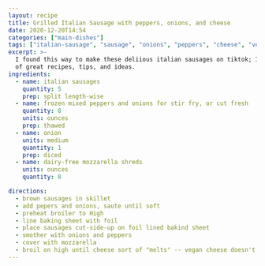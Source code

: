 ```yaml
---
layout: recipe
title: Grilled Italian Sausage with peppers, onions, and cheese
date: 2020-12-20T14:54
categories: ["main-dishes"]
tags: ["italian-sausage", "sausage", "onions", "peppers", "cheese", "vegan-cheese", "grilled", "gluten-free", "dairy-free"]
excerpt: >-
  I found this way to make these deliious italian sausages on tiktok; I can't remember the creator, but she has a lot
  of great recipes, tips, and ideas.
ingredients:
  - name: italian sausages
    quantity: 5
    prep: split length-wise
  - name: frozen mixed peppers and onions for stir fry, or cut fresh
    quantity: 8
    units: ounces
    prep: thawed
  - name: onion
    units: medium
    quantity: 1
    prep: diced
  - name: dairy-free mozzarella shreds
    units: ounces
    quantity: 8

directions:
  - brown sausages in skillet
  - add pepers and onions, saute until soft
  - preheat broiler to High
  - line baking sheet with foil
  - place sausages cut-side-up on foil lined bakind sheet
  - smother with onions and peppers
  - cover with mozzarella
  - broil on high until cheese sort of "melts" -- vegan cheese doesn't really melt like regular moz, so pay attention so it does't burn!
---
```

